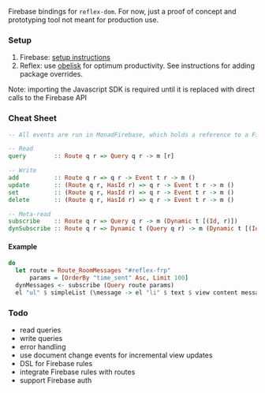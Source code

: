 Firebase bindings for `reflex-dom`. For now, just a proof of concept and prototyping tool not meant for production use.

### Setup
1. Firebase: [setup instructions](https://firebase.google.com/docs/web/setup)
1. Reflex: use [obelisk](https://github.com/obsidiansystems/obelisk) for optimum productivity. See instructions for adding package overrides.

Note: importing the Javascript SDK is required until it is replaced with direct calls to the Firebase API

### Cheat Sheet
```haskell
-- All events are run in MonadFirebase, which holds a reference to a Firebase application object

-- Read
query        :: Route q r => Query q r -> m [r]

-- Write
add          :: Route q r => q r -> Event t r -> m ()
update       :: (Route q r, HasId r) => q r -> Event t r -> m ()
set          :: (Route q r, HasId r) => q r -> Event t r -> m ()
delete       :: (Route q r, HasId r) => q r -> Event t r -> m ()

-- Meta-read
subscribe    :: Route q r => Query q r -> m (Dynamic t [(Id, r)])
dynSubscribe :: Route q r => Dynamic t (Query q r) -> m (Dynamic t [(Id, r)])
```

#### Example
```haskell
do
  let route = Route_RoomMessages "#reflex-frp"
      params = [OrderBy "time_sent" Asc, Limit 100]
  dynMessages <- subscribe (Query route params)
  el "ul" $ simpleList (\message -> el "li" $ text $ view content message) dynMessages
```

### Todo
- read queries
- write queries
- error handling
- use document change events for incremental view updates
- DSL for Firebase rules
- integrate Firebase rules with routes
- support Firebase auth
